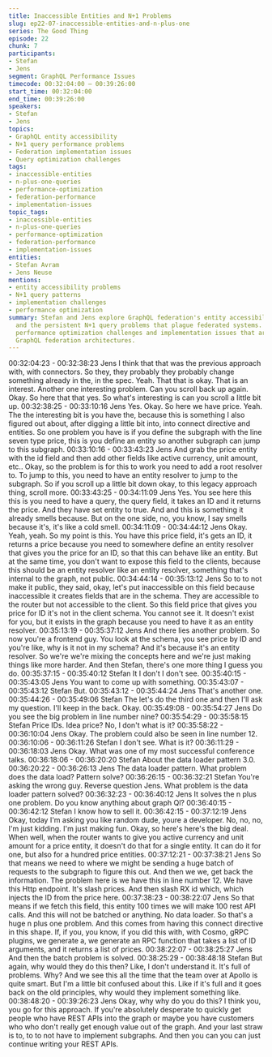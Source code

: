```yaml
---
title: Inaccessible Entities and N+1 Problems
slug: ep22-07-inaccessible-entities-and-n-plus-one
series: The Good Thing
episode: 22
chunk: 7
participants:
- Stefan
- Jens
segment: GraphQL Performance Issues
timecode: 00:32:04:00 – 00:39:26:00
start_time: 00:32:04:00
end_time: 00:39:26:00
speakers:
- Stefan
- Jens
topics:
- GraphQL entity accessibility
- N+1 query performance problems
- Federation implementation issues
- Query optimization challenges
tags:
- inaccessible-entities
- n-plus-one-queries
- performance-optimization
- federation-performance
- implementation-issues
topic_tags:
- inaccessible-entities
- n-plus-one-queries
- performance-optimization
- federation-performance
- implementation-issues
entities:
- Stefan Avram
- Jens Neuse
mentions:
- entity accessibility problems
- N+1 query patterns
- implementation challenges
- performance optimization
summary: Stefan and Jens explore GraphQL federation's entity accessibility issues
  and the persistent N+1 query problems that plague federated systems. They discuss
  performance optimization challenges and implementation issues that arise when scaling
  GraphQL federation architectures.
---
```



00:32:04:23 - 00:32:38:23
Jens
I think that that was the previous approach with, with connectors. So they, they probably they
probably change something already in the, in the spec. Yeah. That that is okay. That is an
interest. Another one interesting problem. Can you scroll back up again. Okay. So here that that
yes. So what's interesting is can you scroll a little bit up.
00:32:38:25 - 00:33:10:16
Jens
Yes. Okay. So here we have price. Yeah. The the interesting bit is you have the, because this is
something I also figured out about, after digging a little bit into, into connect directive and
entities. So one problem you have is if you define the subgraph with the line seven type price,
this is you define an entity so another subgraph can jump to this subgraph.
00:33:10:16 - 00:33:43:23
Jens
And grab the price entity with the id field and then add other fields like active currency, unit
amount, etc.. Okay, so the problem is for this to work you need to add a root resolver to. To jump
to this, you need to have an entity resolver to jump to the subgraph. So if you scroll up a little bit
down okay, to this legacy approach thing, scroll more.
00:33:43:25 - 00:34:11:09
Jens
Yes. You see here this this is you need to have a query, the query field, it takes an ID and it
returns the price. And they have set entity to true. And and this is something it already smells
because. But on the one side, no, you know, I say smells because it's, it's like a cold smell.
00:34:11:09 - 00:34:44:12
Jens
Okay. Yeah, yeah. So my point is this. You have this price field, it's gets an ID, it returns a price
because you need to somewhere define an entity resolver that gives you the price for an ID, so
that this can behave like an entity. But at the same time, you don't want to expose this field to
the clients, because this should be an entity resolver like an entity resolver, something that's
internal to the graph, not public.
00:34:44:14 - 00:35:13:12
Jens
So to to not make it public, they said, okay, let's put inaccessible on this field because
inaccessible it creates fields that are in the schema. They are accessible to the router but not
accessible to the client. So this field price that gives you price for ID it's not in the client schema.
You cannot see it. It doesn't exist for you, but it exists in the graph because you need to have it
as an entity resolver.
00:35:13:19 - 00:35:37:12
Jens
And there lies another problem. So now you're a frontend guy. You look at the schema, you see
price by ID and you're like, why is it not in my schema? And it's because it's an entity resolver.
So we're we're mixing the concepts here and we're just making things like more harder. And
then Stefan, there's one more thing I guess you do.
00:35:37:15 - 00:35:40:12
Stefan
It I don't I don't see.
00:35:40:15 - 00:35:43:05
Jens
You want to come up with something.
00:35:43:07 - 00:35:43:12
Stefan
But.
00:35:43:12 - 00:35:44:24
Jens
That's another one.
00:35:44:26 - 00:35:49:06
Stefan
The let's do the third one and then I'll ask my question. I'll keep in the back. Okay.
00:35:49:08 - 00:35:54:27
Jens
Do you see the big problem in line number nine?
00:35:54:29 - 00:35:58:15
Stefan
Price IDs. Idea price? No, I don't what is it?
00:35:58:22 - 00:36:10:04
Jens
Okay. The problem could also be seen in line number 12.
00:36:10:06 - 00:36:11:26
Stefan
I don't see. What is it?
00:36:11:29 - 00:36:18:03
Jens
Okay. What was one of my most successful conference talks.
00:36:18:06 - 00:36:20:20
Stefan
About the data loader pattern 3.0.
00:36:20:22 - 00:36:26:13
Jens
The data loader pattern. What problem does the data load? Pattern solve?
00:36:26:15 - 00:36:32:21
Stefan
You're asking the wrong guy. Reverse question Jens. What problem is the data loader pattern
solved?
00:36:32:23 - 00:36:40:12
Jens
It solves the n plus one problem. Do you know anything about graph Ql?
00:36:40:15 - 00:36:42:12
Stefan
I know how to sell it.
00:36:42:15 - 00:37:12:19
Jens
Okay, today I'm asking you like random dude, youre a developer. No, no, no, I'm just kidding. I'm
just making fun. Okay, so here's here's the big deal. When well, when the router wants to give
you active currency and unit amount for a price entity, it doesn't do that for a single entity. It can
do it for one, but also for a hundred price entities.
00:37:12:21 - 00:37:38:21
Jens
So that means we need to where we might be sending a huge batch of requests to the
subgraph to figure this out. And then we we, get back the information. The problem here is we
have this in line number 12. We have this Http endpoint. It's slash prices. And then slash RX id
which, which injects the ID from the price here.
00:37:38:23 - 00:38:22:07
Jens
So that means if we fetch this field, this entity 100 times we will make 100 rest API calls. And
this will not be batched or anything. No data loader. So that's a huge n plus one problem. And
this comes from having this connect directive in this shape. If, if you, you know, if you did this
with, with Cosmo, gRPC plugins, we generate a, we generate an RPC function that takes a list
of ID arguments, and it returns a list of prices.
00:38:22:07 - 00:38:25:27
Jens
And then the batch problem is solved.
00:38:25:29 - 00:38:48:18
Stefan
But again, why would they do this then? Like, I don't understand it. It's full of problems. Why?
And we see this all the time that the team over at Apollo is quite smart. But I'm a little bit
confused about this. Like if it's full and it goes back on the old principles, why would they
implement something like.
00:38:48:20 - 00:39:26:23
Jens
Okay, why why do you do this? I think you, you go for this approach. If you're absolutely
desperate to quickly get people who have REST APIs into the graph or maybe you have
customers who who don't really get enough value out of the graph. And your last straw is to, to
to not have to implement subgraphs. And then you can you can just continue writing your REST
APIs.